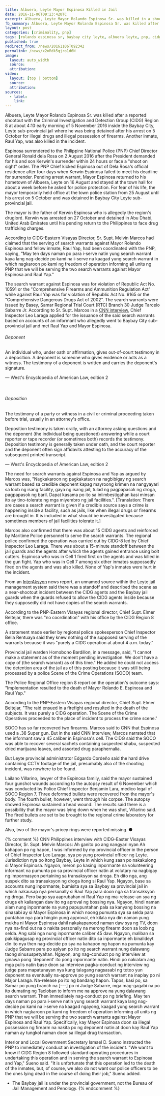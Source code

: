 ```yaml
---
title: Albuera, Leyte Mayor Espinosa Killed in Jail
date: 2016-11-06T09:23:42UTC
excerpt: Albuera, Leyte Mayor Rolando Espinosa Sr. was killed in a shootout with CIDG Region 8 early morning of 5 November 2016 inside the Baybay City, Leyte sub-provincial jail where he was detained since 5 October.
fb_summary: Albuera, Leyte Mayor Rolando Espinosa Sr. was killed after a reported shootout with the Criminal Investigation and Detection Group (CIDG) Region 8 early morning of 5 November 2016 inside the Baybay City, Leyte sub-provincial jail where he was being detained after his arrest on 5 October for illegal drugs and illegal possession of firearms.
layout: post
categories: [criminality, pnp]
tags: [rolando espinosa sr, baybay city leyte, albuera leyte, pnp, cidg, cidg region 8, search warrant]
published: true
redirect_from: /news/20161106T092342
permalink: /news/x2oRdk5qjro1d6N
image:
  layout: auto_width
  source: 
  attribution: 
video:
  layout: [top | bottom]
  source: 
  attribution: 
sources:
  - label:
    link:
---
```


Albuera, Leyte Mayor Rolando Espinosa Sr. was killed after a reported shootout with the Criminal Investigation and Detection Group (CIDG) Region 8 at about 4:10 early morning of 5 November 2016 inside the Baybay City, Leyte sub-provincial jail where he was being detained after his arrest on 5 October for illegal drugs and illegal possession of firearms.
Another inmate, Raul Yap, was also killed in the incident.

Espinosa surrendered to the Philippine National Police (PNP) Chief Director General Ronald dela Rosa on 2 August 2016 after the President demanded for his and son Kerwin's surrender within 24 hours or face a "shoot on sight" order.
The PNP Chief kicked Espinosa out of Dela Rosa's official residence after four days when Kerwin Espinosa failed to meet his deadline for surrender.
Pending arrest warrant, Mayor Espinosa returned to his hometown of Albuera, Leyte on 16 August and stayed at the town hall for about a week before he asked for police protection.
For fear of his life, the mayor temporarily held office at the town police station from 25 August until his arrest on 5 October and was detained in Baybay City Leyte sub-provincial jail.

The mayor is the father of Kerwin Espinosa who is allegedly the region's druglord.
Kerwin was arrested on 27 October and detained in Abu Dhabi, United Arab Emirates until his pending return to the Philippines to face drug trafficking charges.

According to CIDG-Eastern Visayas Director, Sr. Supt. Melvin Marcos had claimed that the serving of search warrants against Mayor Rolando Espinosa and fellow inmate, Raul Yap, had been coordinated with the PNP, saying, "May ten days naman po para i-serve natin yung search warrant kaya lang nag-decide po kami na i-serve na kaagad yung search warrant in which nagkaroon po kami ng freedom of operation informing all units ng PNP that we will be serving the two search warrants against Mayor Espinosa and Raul Yap."

The search warrant against Espinosa was for violation of Republic Act No. 10591 or the "Comprehensive Firearms and Ammunition Regulation Act" while against Raul Yap was for violation of Republic Act No. 9165 or the "Comprehensive Dangerous Drugs Act of 2002".
The search warrants were issued by Basey, Samar Regional Trial Court (RTC) Branch 30 Judge Tarcelo Sabarre Jr.
According to Sr. Supt. Marcos in a [CNN interview], Chief Inspector Leo Laraga applied for the issuance of the said search warrants based on accounts of an informant who allegedly went to Baybay City sub-provincial jail and met Raul Yap and Mayor Espinosa.

<div class="aside_right aside_right_left_align aside_width_45">
<h6 class="font_italic">Deponent</h6>
<p>An individual who, under oath or affirmation, gives out-of-court testimony in a deposition.
A deponent is someone who gives evidence or acts as a witness.
The testimony of a deponent is written and carries the deponent's signature.</p>
<p>— West's Encyclopedia of American Law, edition 2</p>
<br/>
<h6 class="font_italic">Deposition</h6>
<p>The testimony of a party or witness in a civil or criminal proceeding taken before trial, usually in an attorney's office.</p>
<p>Deposition testimony is taken orally, with an attorney asking questions and the deponent (the individual being questioned) answering while a court reporter or tape recorder (or sometimes both) records the testimony. Deposition testimony is generally taken under oath, and the court reporter and the deponent often sign affidavits attesting to the accuracy of the subsequent printed transcript.</p>
<p>— West's Encyclopedia of American Law, edition 2</p>
</div>

The need for search warrants against Espinosa and Yap as argued by Marcos was,
"Nagkakaroon ng pagkakataon na nagbibigay ng search warrant based sa credible deponent kapag mayroong krimen na nangyayari sa loob ng isang facility, gaya ng isang jail, tulad ng pagpapasok ng droga, pagpapasok ng baril. Dapat kasama po ito sa iniimbestigahan kasi minsan ito ay tino-tolerate ng mga miyembro ng jail facilities.".
[Translation: There are cases a search warrant is given if a credible source says a crime is happening inside a facility, such as jails, like when illegal drugs or firearms are brought in. It is included in what should be investigated because sometimes members of jail facilities tolerate it.]

Marcos also confirmed that there was about 15 CIDG agents and reinforced by Maritime Police personnel to serve the search warrants.
The regional police confirmed the operation was carried out by CIDG-8 led by Chief Inspector Leo Laraga.
There was about a 15-minute standoff between the jail guards and the agents after which the agents gained entrance using bolt cutters.
Espinosa who was in Cell 1 fired first on the agents and was killed in the gun fight. Yap who was in Cell 7 among six other inmates suppossedly fired on the agents and was also killed. None of Yap's inmates were hurt in the incident.

From an [InterAksyon] news report, an unnamed source within the Leyte jail management system said there was a standoff and described the scene as a near-shootout incident between the CIDG agents and the Baybay jail guards when the guards refused to allow the CIDG agents inside because they supposedly did not have copies of the search warrants.

According to the PNP-Eastern Visayas regional director, Chief Supt. Elmer Beltejar, there was "no coordination" with his office by the CIDG Region 8 office.

A statement made earlier by regional police spokesperson Chief Inspector Bella Rentuaya said they knew nothing of the supposed serving of the warrants because it was "purely a CIDG operation at about 4 a.m. today."

Provincial jail warden Homobono Bardillon, in a message, said, "I cannot make a statement as of the moment pending investigation. We don't have a copy of (the search warrant) as of this time."
He added he could not access the detention area of the jail as of this posting because it was still being processed by a police Scene of the Crime Operations (SOCO) team.

The Police Regional Office region 8 report on the operation's outcome says: "Implementation resulted to the death of Mayor Rolando E. Espinosa and Raul Yap."

According to the PNP-Eastern Visayas regional director, Chief Supt. Elmer Beltejar, "The raid ensued in a firefight and resulted in the death of the subjects. It was purely a CIDG operation. The Scene of the Crime Operatives proceeded to the place of incident to process the crime scene."

SOCO has so far recovered two firearms. Marcos said to CNN that Espinosa used a .38 Super gun.
But in the said CNN Interview, Marcos narrated that the informant saw a 45 caliber in Espinosa's cell.
The CIDG said the SOCO was able to recover several sachets containing suspected shabu, suspected dried marijuana leaves, and assorted drug paraphernalia.

But Leyte provincial administrator Edgardo Cordeño said the hard drive containing CCTV footage of the jail, presumably also of the shooting incident, was nowhere to be found.

Lailano Villarino, lawyer of the Espinosa family, said the mayor sustained four gunshot wounds according to the autopsy result of 6 November which was conducted by Police Chief Inspector Benjamin Lara, medico legal of SOCO Region 7. 
Three deformed bullets were recovered from the mayor's body. The fourth bullet, however, went through his corpse. 
The autopsy showed Espinosa sustained a head wound. 
The results said there is a possibility that the mayor was lying down when he was shot, Villarino said. 
The fired bullets are set to be brought to the regional crime laboratory for further study. 

Also, two of the mayor's pricey rings were reported missing. 
&#x25cf;

{% comment %}
CNN Philippines interview with CIDG-Easter Visayas Director, Sr. Supt. Melvin Marcos:
Ah ganito po ang nangyari nyan
Ah kahapon po ng hapon, I was informed by my provincial officer in the person of Chief Inspector Leo Laraga, sya po yung provincial officer ng Leyte.
Jurisdiction nya po itong Baybay, Leyte in which kung saan po nakakulong si Mayor Espinosa.
Ngayon, meron po kasing inpormante na volunteering informant na pumunta po sa provincial officer natin at volutary na nagbigay ng impormasyon pertaining sa transaksyon sa droga.
Eh dito nga, ang suspek dito sa transaksyon ng droga itong si Raul Yap.
Ngayon, base sa accounts nung inpormante, bumisita sya sa Baybay sa provincial jail in which nakausap nya personally si Raul Yap para doon nga sa transaksyon ng droga.
Pero bago sya aaprubahan ni Raul Yap ng ma-release-an sya ng drugs eh kailangan daw ito ng aproval ng bossing nya.
Ngayon, hindi naman alam nung inpormante na yung papupuntahan pala sa kanyang bossing na sinasabi ay si Mayor Espinosa in which noong pumunta sya sa selda para puntahan nya para hingiin yung approval, eh kilala nya din naman yung mukha ni Mayor Espinosa dahil nakakapanood naman daw sya ng TV, doon nya na-find out na o nakita personally na merong firearm doon sa loob ng selda.
Ang sabi nga nung inpormante caliber 45 daw.
Ngayon, maliban sa pakikipagusap ng provincial officer natin dito sa inpormante eh binalideyt din ito nya then nag-decide po sya na kahapon ng hapon na pumunta kay Judge Sabarre para po aplyan po ito ng search warrant nung dalawang taong sinususpetyahan.
Ngayon, ang nag-conduct po ng interview at ginawa pong 'deponent' ito pong inpormante natin.
Hindi po nakialam ang mga pulis natin base doon sa interview pagka-conduct ng interview ng judge para mapatunayan nya kung talagang nagsasabi ng totoo yun deponent na eventually na-approve po yung search warrant na inaplay po ni Major Laraga.
Na-release po ito ng bandang hapon.
Tapos, kasi po, sa Samar po yung branch na [---] po ni Judge Sabarre, mga mag-gagabi na po ito dumating ng Tacloban to inform me na approve na yung dalawang search warrant.
Then immediately nag-conduct po ng briefing.
May ten days naman po para i-serve natin yung search warrant kaya lang nag-decide po kami na i-serve na kaagad ngayong, kaagad yung search warrant in which nagkaroon po kami ng freedom of operation informing all units ng PNP that we will be serving the two search warrants against Mayor Espinosa and Raul Yap.
Specifically, kay Mayor Espinosa doon sa illegal possession ng firearm na nakita po ng deponent natin at doon kay Raul Yap naman ay tungkol naman doon sa illegal drug transaction.


Interior and Local Government Secretary Ismael D. Sueno instructed the PNP to immediately conduct an investigation of the incident.
"We want to know if CIDG Region 8 followed standard operating procedures in undertaking this operation and in serving the search warrant to Espinosa and Yap," Sueno said.
"It is unfortunate that this operation led to the death of the inmates, but, of course, we also do not want our police officers to be the ones lying dead in the course of doing their job," Sueno added.


* The Baybay jail is under the provincial government, not the Bureau of Jail Management and Penology.
{% endcomment %}

[CNN interview]: http://cnnphilippines.com/regional/2016/11/05/Albuera-Mayor-Rolando-Espinosa-killed-in-jail.html
[InterAksyon]: http://www.interaksyon.com/article/133992/nanlaban--albuera-mayor-espinosa-killed-in-leyte-jail-cell



